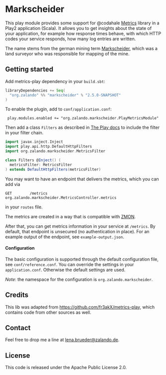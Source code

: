 # Markscheider

This play module provides some support for @codahale [Metrics](https://dropwizard.github.io/metrics/3.1.0/) library in a Play2 application (Scala).
It allows you to get insights about the state of your application, for example how response times behave, with which HTTP codes your service responds,
how many log entries are written.

The name stems from the german mining term [Markscheider](https://de.wikipedia.org/wiki/Markscheider), which was a land surveyor who was responsible
for mapping of the mine.

## Getting started

Add metrics-play dependency in your `build.sbt`:

```scala
libraryDependencies += Seq(
  "org.zalando" %% "markscheider" % "2.5.0-SNAPSHOT"
)
```

To enable the plugin, add to `conf/application.conf`:

     play.modules.enabled += "org.zalando.markscheider.PlayMetricsModule"

Then add a class `Filters` as described in [The Play docs](https://www.playframework.com/documentation/2.5.x/ScalaHttpFilters) to
include the filter in your filter chain.

```scala
import javax.inject.Inject
import play.api.http.DefaultHttpFilters
import org.zalando.markscheider.MetricsFilter

class Filters @Inject() (
  metricsFilter: MetricsFilter
) extends DefaultHttpFilters(metricsFilter)
```

You may want to have an endpoint that delivers the metrics, which you can add via

    GET        /metrics                        org.zalando.markscheider.MetricsController.metrics

in your `routes` file.

The metrics are created in a way that is compatible with [ZMON](https://github.com/zalando/zmon).

After that, you can get metrics information in your service at `/metrics`. By default, that endpoint is unsecured (no authentication in place).
For an example output of the endpoint, see `example-output.json`.


#### Configuration
The basic configuration is supported through the default configuration file, see `conf/reference.conf`. You can override
the settings in your `application.conf`. Otherwise the default settings are used.

_Note_: the namespace for the configuration is `org.zalando.markscheider`.


## Credits
This lib was adapted from https://github.com/fr3akX/metrics-play, which contains code from other sources as well.

## Contact
Feel free to drop me a line at lena.brueder@zalando.de.

## License
This code is released under the Apache Public License 2.0.
